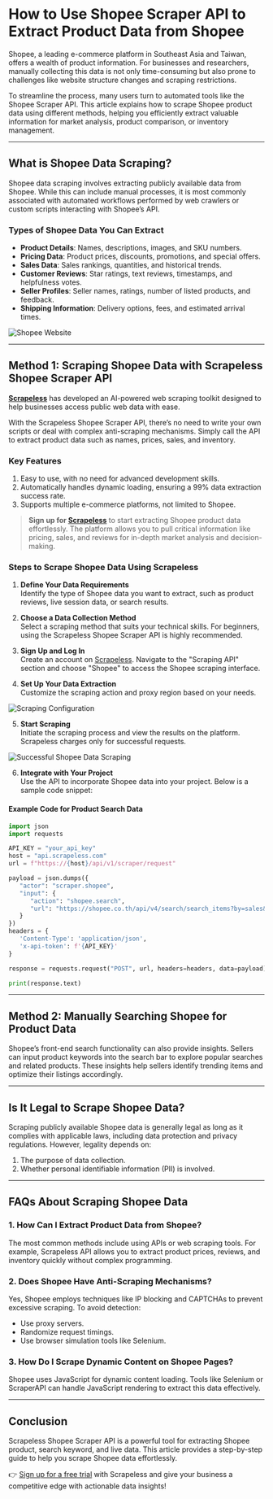
# How to Use Shopee Scraper API to Extract Product Data from Shopee

Shopee, a leading e-commerce platform in Southeast Asia and Taiwan, offers a wealth of product information. For businesses and researchers, manually collecting this data is not only time-consuming but also prone to challenges like website structure changes and scraping restrictions.

To streamline the process, many users turn to automated tools like the Shopee Scraper API. This article explains how to scrape Shopee product data using different methods, helping you efficiently extract valuable information for market analysis, product comparison, or inventory management.

---

## What is Shopee Data Scraping?

Shopee data scraping involves extracting publicly available data from Shopee. While this can include manual processes, it is most commonly associated with automated workflows performed by web crawlers or custom scripts interacting with Shopee’s API.

### Types of Shopee Data You Can Extract

- **Product Details**: Names, descriptions, images, and SKU numbers.
- **Pricing Data**: Product prices, discounts, promotions, and special offers.
- **Sales Data**: Sales rankings, quantities, and historical trends.
- **Customer Reviews**: Star ratings, text reviews, timestamps, and helpfulness votes.
- **Seller Profiles**: Seller names, ratings, number of listed products, and feedback.
- **Shipping Information**: Delivery options, fees, and estimated arrival times.

![Shopee Website](https://assets.scrapeless.com/prod/posts/how-to-scrape-product-data-from-shopee/a1c0ad3b20e8920a03364ed8086e05cf.png)

---

## Method 1: Scraping Shopee Data with Scrapeless Shopee Scraper API

**[Scrapeless](https://www.scraperapi.com/?fp_ref=coupons)** has developed an AI-powered web scraping toolkit designed to help businesses access public web data with ease.

With the Scrapeless Shopee Scraper API, there’s no need to write your own scripts or deal with complex anti-scraping mechanisms. Simply call the API to extract product data such as names, prices, sales, and inventory.

### Key Features

1. Easy to use, with no need for advanced development skills.
2. Automatically handles dynamic loading, ensuring a 99% data extraction success rate.
3. Supports multiple e-commerce platforms, not limited to Shopee.

> **Sign up for [Scrapeless](https://www.scraperapi.com/?fp_ref=coupons)** to start extracting Shopee product data effortlessly. The platform allows you to pull critical information like pricing, sales, and reviews for in-depth market analysis and decision-making.

### Steps to Scrape Shopee Data Using Scrapeless

1. **Define Your Data Requirements**  
   Identify the type of Shopee data you want to extract, such as product reviews, live session data, or search results.

2. **Choose a Data Collection Method**  
   Select a scraping method that suits your technical skills. For beginners, using the Scrapeless Shopee Scraper API is highly recommended.

3. **Sign Up and Log In**  
   Create an account on [Scrapeless](https://www.scraperapi.com/?fp_ref=coupons). Navigate to the "Scraping API" section and choose "Shopee" to access the Shopee scraping interface.

4. **Set Up Your Data Extraction**  
   Customize the scraping action and proxy region based on your needs.

![Scraping Configuration](https://assets.scrapeless.com/prod/posts/how-to-scrape-product-data-from-shopee/ad7d69abe8c0531c405cef4f26076e30.png)

5. **Start Scraping**  
   Initiate the scraping process and view the results on the platform. Scrapeless charges only for successful requests.

![Successful Shopee Data Scraping](https://assets.scrapeless.com/prod/posts/how-to-scrape-product-data-from-shopee/4c1752842c06fa9e905fb5908b941b8c.jpeg)

6. **Integrate with Your Project**  
   Use the API to incorporate Shopee data into your project. Below is a sample code snippet:

#### Example Code for Product Search Data
```python
import json
import requests

API_KEY = "your_api_key"
host = "api.scrapeless.com"
url = f"https://{host}/api/v1/scraper/request"

payload = json.dumps({
   "actor": "scraper.shopee",
   "input": {
      "action": "shopee.search",
      "url": "https://shopee.co.th/api/v4/search/search_items?by=sales&keyword=baby%20pants&limit=30&newest=0&order=desc&page_type=search"
   }
})
headers = {
   'Content-Type': 'application/json',
   'x-api-token': f'{API_KEY}'
}

response = requests.request("POST", url, headers=headers, data=payload)

print(response.text)
```

---

## Method 2: Manually Searching Shopee for Product Data

Shopee’s front-end search functionality can also provide insights. Sellers can input product keywords into the search bar to explore popular searches and related products. These insights help sellers identify trending items and optimize their listings accordingly.

---

## Is It Legal to Scrape Shopee Data?

Scraping publicly available Shopee data is generally legal as long as it complies with applicable laws, including data protection and privacy regulations. However, legality depends on:

1. The purpose of data collection.
2. Whether personal identifiable information (PII) is involved.

---

## FAQs About Scraping Shopee Data

### 1. How Can I Extract Product Data from Shopee?

The most common methods include using APIs or web scraping tools. For example, Scrapeless API allows you to extract product prices, reviews, and inventory quickly without complex programming.

### 2. Does Shopee Have Anti-Scraping Mechanisms?

Yes, Shopee employs techniques like IP blocking and CAPTCHAs to prevent excessive scraping. To avoid detection:
- Use proxy servers.
- Randomize request timings.
- Use browser simulation tools like Selenium.

### 3. How Do I Scrape Dynamic Content on Shopee Pages?

Shopee uses JavaScript for dynamic content loading. Tools like Selenium or ScraperAPI can handle JavaScript rendering to extract this data effectively.

---

## Conclusion

Scrapeless Shopee Scraper API is a powerful tool for extracting Shopee product, search keyword, and live data. This article provides a step-by-step guide to help you scrape Shopee data effortlessly. 

👉 [Sign up for a free trial](https://www.scraperapi.com/?fp_ref=coupons) with Scrapeless and give your business a competitive edge with actionable data insights!
